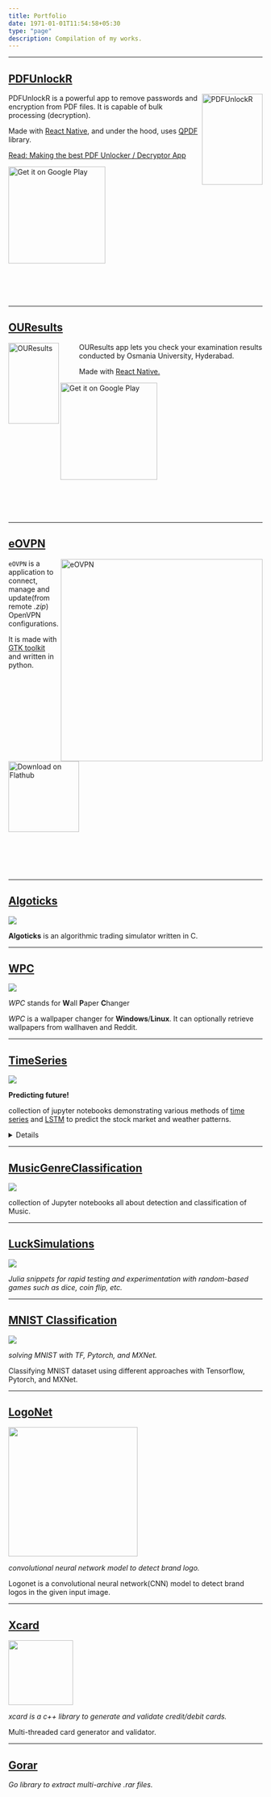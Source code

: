 ```yaml
---
title: Portfolio
date: 1971-01-01T11:54:58+05:30
type: "page"
description: Compilation of my works.
---
```


---

<!-- start from here -->

## [PDFUnlockR](https://play.google.com/store/apps/details?id=com.pdfunlockr)

<img src="/images/pdfunlockr.png" width="120" height="180" alt="PDFUnlockR" align="right">

<div>
PDFUnlockR is a powerful app to remove passwords and encryption from PDF files. It is capable of bulk processing (decryption).

Made with <a href="https://reactnative.dev/">React Native</a>, and under the hood, uses <a href="https://github.com/qpdf/qpdf">QPDF</a> library.

<a href="/posts/pdfunlockr-technical-essay/">Read: Making the best PDF Unlocker / Decryptor App</a>

</div>


<div style="padding-bottom: 70px">
<a href='https://play.google.com/store/apps/details?id=com.pdfunlockr&pcampaignid=pcampaignidMKT-Other-global-all-co-prtnr-py-PartBadge-Mar2515-1'><img height="192px" width="192px" alt='Get it on Google Play' src='https://play.google.com/intl/en_us/badges/static/images/badges/en_badge_web_generic.png'/></a>

</div>

---

## [OUResults](https://play.google.com/store/apps/details?id=com.ouresults)

<img src="/images/ouresults.png" width="100" height="160" alt="OUResults" align="left">

<div style="margin-left: 140px">
OUResults app lets you check your examination results conducted by Osmania University, Hyderabad.

Made with <a href="https://reactnative.dev/">React Native.</a>

</div>

<div style="padding-bottom: 70px">
<a href='https://play.google.com/store/apps/details?id=com.ouresults&pcampaignid=pcampaignidMKT-Other-global-all-co-prtnr-py-PartBadge-Mar2515-1'><img height="192px" width="192px" alt='Get it on Google Play' src='https://play.google.com/intl/en_us/badges/static/images/badges/en_badge_web_generic.png'/></a>
</div>

---

## [eOVPN](https://github.com/jkotra/eOVPN)

<img src="https://raw.githubusercontent.com/jkotra/eOVPN/master/static/window_connected_with_flag.png" width="400" alt="eOVPN" align="right">

`eOVPN` is a application to connect, manage and update(from remote <i>.zip</i>) OpenVPN configurations.

It is made with [GTK toolkit](https://www.gtk.org/) and written in python.

<a href='https://flathub.org/apps/details/com.github.jkotra.eovpn'><img width='140' alt='Download on Flathub' style="padding-bottom: 80px" src='https://flathub.org/assets/badges/flathub-badge-en.png'/></a>
<br>

---

## [Algoticks](https://github.com/jkotra/algoticks)

![](/images/algoticks_demo.gif)

**Algoticks** is an algorithmic trading simulator written in C.

---

## [WPC](https://github.com/jkotra/wpc)

![](/images/wpc.png)

_WPC_ stands for **W**all **P**aper **C**hanger

_WPC_ is a wallpaper changer for **Windows**/**Linux**. It can optionally retrieve wallpapers from wallhaven and Reddit.

---

## [TimeSeries](https://github.com/jkotra/TimeSeries)

![](/images/timeseries.png)

**Predicting future!**

collection of jupyter notebooks demonstrating various methods of [time series](https://en.wikipedia.org/wiki/Time_series) and [LSTM](https://en.wikipedia.org/wiki/Long_short-term_memory) to predict the stock market and weather patterns.

<details>

- [Predicting Facebook stock price using LSTM's with TensorFlow 2.0+](https://github.com/jkotra/TimeSeries/blob/master/StockPricePrediction/Predicting_StockPrice_TF2.0+.ipynb)

- [Predicting Facebook stock price using LSTM's with Pytorch 1.0+](https://github.com/jkotra/TimeSeries/blob/master/StockPricePrediction/Predicting_StockPrice_Pytorch1.0+.ipynb)

- [Predicting Facebook stock price using LSTM's with MXNet Gluon](https://github.com/jkotra/TimeSeries/blob/master/StockPricePrediction/Predicting_StockPrice_MXNet.ipynb)

### MultiVariate Timeseries

- [Predicting NYC weather using LSTM's with TensorFlow 2.0](https://github.com/jkotra/TimeSeries/blob/master/WeatherForecast/WeatherForecast_TF2.0.ipynb)

</details>

---

## [MusicGenreClassification](https://github.com/jkotra/MusicGenreClassification)

![](/images/imr.png)

collection of Jupyter notebooks all about detection and classification of Music.

---

## [LuckSimulations](https://github.com/jkotra/LuckSimulations)

![](/images/luck.png)

_Julia snippets for rapid testing and experimentation with random-based games such as dice, coin flip, etc._

---

## [MNIST Classification](https://github.com/jkotra?utf8=%E2%9C%93&tab=repositories&q=mnist-&type=&language=)

![](/images/mnist.png)

_solving MNIST with TF, Pytorch, and MXNet._

Classifying MNIST dataset using different approaches with Tensorflow, Pytorch, and MXNet.

---

## [LogoNet](https://github.com/jkotra/LogoNet)

<img src="https://raw.githubusercontent.com/jagadeesh-kotra/LogoNet/master/misc/logonet.png" height="256" width="256">

_convolutional neural network model to detect brand logo._

Logonet is a convolutional neural network(CNN) model to detect brand logos in the given input image.

---

## [Xcard](https://github.com/jkotra/xcard)

<img src="https://raw.githubusercontent.com/jkotra/xcard/master/assets/credit-card.png" height="128" width="128">

_xcard is a c++ library to generate and validate credit/debit cards._

Multi-threaded card generator and validator.

---

## [Gorar](https://github.com/jkotra/gorar)

_Go library to extract multi-archive .rar files._
